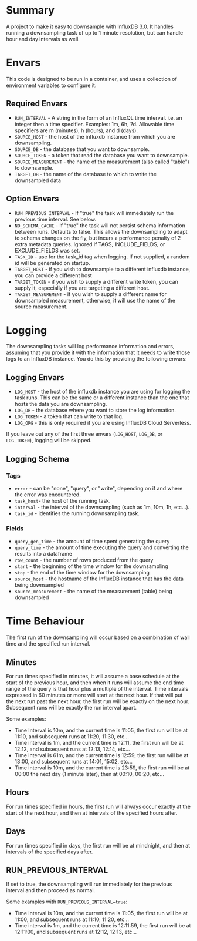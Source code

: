 # Summary

A project to make it easy to downsample with InfluxDB 3.0. It handles running a downsampling task of up to 1 minute resolution, but can handle hour and day intervals as well.

# Envars

This code is designed to be run in a container, and uses a collection of environment variables to configure it.

## Required Envars

* `RUN_INTERVAL` - A string in the form of an InfluxQL time interval. i.e. an integer then a time specifier. Examples: 1m, 6h, 7d. Allowable time specifiers are m (minutes), h (hours), and d (days).
* `SOURCE_HOST` - the host of the influxdb instance from which you are downsampling.
* `SOURCE_DB` - the database that you want to downsample.
* `SOURCE_TOKEN` - a token that read the database you want to downsample.
* `SOURCE_MEASUREMENT` - the name of the measurement (also called "table") to downsample.
* `TARGET_DB` - the name of the database to which to write the downsampled data

## Option Envars

* `RUN_PREVIOUS_INTERVAL` - If "true" the task will immediately run the previous time interval. See below.
* `NO_SCHEMA_CACHE` - If "true" the task will not persist schema information between runs. Defaults to false. This allows the downsampling to adapt to schema changes on the fly, but incurs a performance penalty of 2 extra metadata queries. Ignored if TAGS, INCLUDE_FIELDS, or EXCLUDE_FIELDS was set.
* `TASK_ID` - use for the task_id tag when logging. If not supplied, a random id will be generated on startup.
* `TARGET_HOST` - if you wish to downsample to a different influxdb instance, you can provide a different host
* `TARGET_TOKEN` - if you wish to supply a different write token, you can supply it, especially if you are targeting a different host.
* `TARGET_MEASUREMENT` - if you wish to supply a different name for downsampled measurement, otherwise, it will use the name of the source measurement.

# Logging

The downsampling tasks will log performance information and errors, assuming that you provide it with the information that it needs to write those logs to an InfluxDB instance. You do this by providing the following envars:

## Logging Envars

* `LOG_HOST` - the host of the influxdb instance you are using for logging the task runs. This can be the same or a different instance than the one that hosts the data you are downsampling.
* `LOG_DB` - the database where you want to store the log information.
* `LOG_TOKEN` - a token that can write to that log.
* `LOG_ORG` - this is only required if you are using InfluxDB Cloud Serverless.

If you leave out any of the first three envars (`LOG_HOST`, `LOG_DB`, or `LOG_TOKEN`), logging will be skipped.

## Logging Schema

### Tags

* `error` - can be "none", "query", or "write", depending on if and where the error was encountered.
* `task_host`- the host of the running task.
* `interval` - the interval of the downsampling (such as 1m, 10m, 1h, etc...).
* `task_id` - identifies the running downsampling task.
  
### Fields

* `query_gen_time` - the amount of time spent generating the query
* `query_time` - the amount of time executing the query and converting the results into a dataframe
* `row_count` - the number of rows produced from the query
* `start` - the beginning of the time window for the downsampling
* `stop` - the end of the time window for the downsamping
* `source_host` - the hostname of the InfluxDB instance that has the data being downsampled
* `source_measurement` - the name of the measurement (table) being downsampled

# Time Behaviour

The first run of the downsampling will occur based on a combination of wall time and the specified run interval.

## Minutes

For run times specified in minutes, it will assume a base schedule at the start of the previous hour, and then when it runs will assume the end time range of the query is that hour plus a multiple of the interval. Time intervals expressed in 60 minutes or more will start at the next hour. If that will put the next run past the next hour, the first run will be exactly on the next hour. Subsequent runs will be exactly the run interval apart.

Some examples:

* Time Interval is 10m, and the current time is 11:05, the first run will be at 11:10, and subsequent runs at 11:20, 11:30, etc...
* Time interval is 1m, and the current time is 12:11, the first run will be at 12:12, and subsequent runs at 12:13, 12:14, etc...
* Time interval is 61m, and the current time is 12:59, the first run will be at 13:00, and subsequent runs at 14:01, 15:02, etc...
* Time interval is 10m, and the current time is 23:59, the first run will be at 00:00 the next day (1 minute later), then at 00:10, 00:20, etc...

## Hours

For run times specified in hours, the first run will always occur exactly at the start of the next hour, and then at intervals of the specified hours after.

## Days

For run times specified in days, the first run will be at mindnight, and then at intervals of the specified days after.

## RUN_PREVIOUS_INTERVAL

If set to true, the downsampling will run immediately for the previous interval and then proceed as normal.

Some examples with ```RUN_PREVIOUS_INTERVAL=true```:

* Time Interval is 10m, and the current time is 11:05, the first run will be at 11:00, and subsequent runs at 11:10, 11:20, etc...
* Time interval is 1m, and the current time is 12:11:59, the first run will be at 12:11:00, and subsequent runs at 12:12, 12:13, etc...
